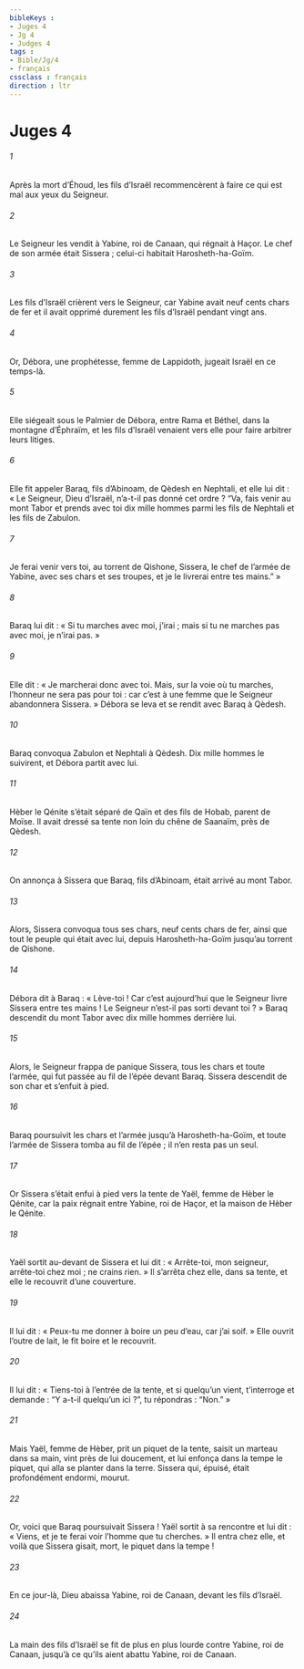 ```yaml
---
bibleKeys : 
- Juges 4
- Jg 4
- Judges 4
tags : 
- Bible/Jg/4
- français
cssclass : français
direction : ltr
---
```


# Juges 4

###### 1
Après la mort d’Éhoud, les fils d’Israël recommencèrent à faire ce qui est mal aux yeux du Seigneur.
###### 2
Le Seigneur les vendit à Yabine, roi de Canaan, qui régnait à Haçor. Le chef de son armée était Sissera ; celui-ci habitait Harosheth-ha-Goïm.
###### 3
Les fils d’Israël crièrent vers le Seigneur, car Yabine avait neuf cents chars de fer et il avait opprimé durement les fils d’Israël pendant vingt ans.
###### 4
Or, Débora, une prophétesse, femme de Lappidoth, jugeait Israël en ce temps-là.
###### 5
Elle siégeait sous le Palmier de Débora, entre Rama et Béthel, dans la montagne d’Éphraïm, et les fils d’Israël venaient vers elle pour faire arbitrer leurs litiges.
###### 6
Elle fit appeler Baraq, fils d’Abinoam, de Qèdesh en Nephtali, et elle lui dit : « Le Seigneur, Dieu d’Israël, n’a-t-il pas donné cet ordre ? “Va, fais venir au mont Tabor et prends avec toi dix mille hommes parmi les fils de Nephtali et les fils de Zabulon.
###### 7
Je ferai venir vers toi, au torrent de Qishone, Sissera, le chef de l’armée de Yabine, avec ses chars et ses troupes, et je le livrerai entre tes mains.” »
###### 8
Baraq lui dit : « Si tu marches avec moi, j’irai ; mais si tu ne marches pas avec moi, je n’irai pas. »
###### 9
Elle dit : « Je marcherai donc avec toi. Mais, sur la voie où tu marches, l’honneur ne sera pas pour toi : car c’est à une femme que le Seigneur abandonnera Sissera. » Débora se leva et se rendit avec Baraq à Qèdesh.
###### 10
Baraq convoqua Zabulon et Nephtali à Qèdesh. Dix mille hommes le suivirent, et Débora partit avec lui.
###### 11
Hèber le Qénite s’était séparé de Qaïn et des fils de Hobab, parent de Moïse. Il avait dressé sa tente non loin du chêne de Saanaïm, près de Qèdesh.
###### 12
On annonça à Sissera que Baraq, fils d’Abinoam, était arrivé au mont Tabor.
###### 13
Alors, Sissera convoqua tous ses chars, neuf cents chars de fer, ainsi que tout le peuple qui était avec lui, depuis Harosheth-ha-Goïm jusqu’au torrent de Qishone.
###### 14
Débora dit à Baraq : « Lève-toi ! Car c’est aujourd’hui que le Seigneur livre Sissera entre tes mains ! Le Seigneur n’est-il pas sorti devant toi ? » Baraq descendit du mont Tabor avec dix mille hommes derrière lui.
###### 15
Alors, le Seigneur frappa de panique Sissera, tous les chars et toute l’armée, qui fut passée au fil de l’épée devant Baraq. Sissera descendit de son char et s’enfuit à pied.
###### 16
Baraq poursuivit les chars et l’armée jusqu’à Harosheth-ha-Goïm, et toute l’armée de Sissera tomba au fil de l’épée ; il n’en resta pas un seul.
###### 17
Or Sissera s’était enfui à pied vers la tente de Yaël, femme de Hèber le Qénite, car la paix régnait entre Yabine, roi de Haçor, et la maison de Hèber le Qénite.
###### 18
Yaël sortit au-devant de Sissera et lui dit : « Arrête-toi, mon seigneur, arrête-toi chez moi ; ne crains rien. » Il s’arrêta chez elle, dans sa tente, et elle le recouvrit d’une couverture.
###### 19
Il lui dit : « Peux-tu me donner à boire un peu d’eau, car j’ai soif. » Elle ouvrit l’outre de lait, le fit boire et le recouvrit.
###### 20
Il lui dit : « Tiens-toi à l’entrée de la tente, et si quelqu’un vient, t’interroge et demande : “Y a-t-il quelqu’un ici ?”, tu répondras : “Non.” »
###### 21
Mais Yaël, femme de Hèber, prit un piquet de la tente, saisit un marteau dans sa main, vint près de lui doucement, et lui enfonça dans la tempe le piquet, qui alla se planter dans la terre. Sissera qui, épuisé, était profondément endormi, mourut.
###### 22
Or, voici que Baraq poursuivait Sissera ! Yaël sortit à sa rencontre et lui dit : « Viens, et je te ferai voir l’homme que tu cherches. » Il entra chez elle, et voilà que Sissera gisait, mort, le piquet dans la tempe !
###### 23
En ce jour-là, Dieu abaissa Yabine, roi de Canaan, devant les fils d’Israël.
###### 24
La main des fils d’Israël se fit de plus en plus lourde contre Yabine, roi de Canaan, jusqu’à ce qu’ils aient abattu Yabine, roi de Canaan.
